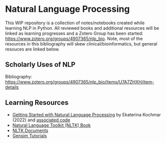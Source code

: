 # Natural Language Processing

This WIP repository is a collection of notes/notebooks created while learning NLP in Python. All reviewed books and additional resources will be linked as learning progresses and a Zotero Group has been started: https://www.zotero.org/groups/4907365/nlp_bio. Note, most of the resources in this bibliography will skew clinical/bioinformatics, but general resouces are linked below. 

## Scholarly Uses of NLP
Bibliography: https://www.zotero.org/groups/4907365/nlp_bio/items/U7A7ZHXH/item-details 

## Learning Resources
* [Getting Started with Natural Language Processing](https://livebook.manning.com/book/getting-started-with-natural-language-processing/chapter-1/v-10/) by Ekaterina Kochmar (2022) and [associated code](https://github.com/ekochmar/Getting-Started-with-NLP)
* [Natural Language Toolkit (NLTK) Book](https://www.nltk.org/book/ch01.html)
* [NLTK Documents](https://www.nltk.org/)
* [Gensim Tutorials](https://radimrehurek.com/gensim/auto_examples/index.html#documentation)

